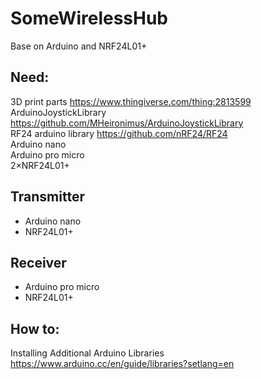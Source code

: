 # SomeWirelessHub
Base on Arduino and NRF24L01+  

## Need:
3D print parts https://www.thingiverse.com/thing:2813599  
ArduinoJoystickLibrary https://github.com/MHeironimus/ArduinoJoystickLibrary  
RF24 arduino library https://github.com/nRF24/RF24  
Arduino nano  
Arduino pro micro  
2×NRF24L01+  


## Transmitter  
* Arduino nano
* NRF24L01+



## Receiver  
* Arduino pro micro
* NRF24L01+

## How to:
Installing Additional Arduino Libraries https://www.arduino.cc/en/guide/libraries?setlang=en  


